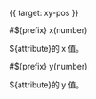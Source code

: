 {{ target: xy-pos }}

#${prefix} x(number)

${attribute}的 x 值。

#${prefix} y(number)

${attribute}的 y 值。
